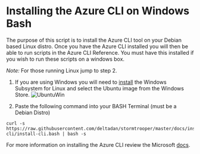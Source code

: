# Installing the Azure CLI on Windows Bash

The purpose of this script is to install the Azure CLI tool on your Debian based Linux distro. Once you have the Azure CLI installed you will then be able to run scripts in the Azure CLI Reference.  You must have this installed if you wish to run these scripts on a windows box.

*Note:* For those running Linux jump to step 2.

1. If you are using Windows you will need to [install](https://docs.microsoft.com/en-us/windows/wsl/install-win10) the Windows Subsystem for Linux and select the Ubuntu image from the Windows Store.
![UbuntuWin](https://docs.microsoft.com/en-us/windows/wsl/media/ubuntustore.png)

1. Paste the following command into your BASH Terminal (must be a Debian Distro)

```
curl -s https://raw.githubusercontent.com/deltadan/stormtrooper/master/docs/install-cli/install-cli.bash | bash -s
```

For more information on installing the Azure CLI review the Microsoft [docs](https://docs.microsoft.com/en-us/cli/azure/install-azure-cli?view=azure-cli-latest).
